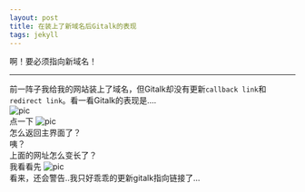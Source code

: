 ```yaml
---
layout: post
title: 在装上了新域名后Gitalk的表现
tags: jekyll
---
```


啊！要必须指向新域名！

---

前一阵子我给我的网站装上了域名，但Gitalk却没有更新`callback link`和`redirect link`。看一看Gitalk的表现是....  
![pic](https://coding.net/u/SunbossRS/p/GotBlogDowner/git/raw/master/img/WhenDonotEditGitalkSection/01.png)  
点一下
![pic](https://coding.net/u/SunbossRS/p/GotBlogDowner/git/raw/master/img/WhenDonotEditGitalkSection/02.png)  
怎么返回主界面了？  
咦？  
上面的网址怎么变长了？  
我看看先
![pic](https://coding.net/u/SunbossRS/p/GotBlogDowner/git/raw/master/img/WhenDonotEditGitalkSection/03.png)  
看来，还会警告..我只好乖乖的更新gitalk指向链接了...
